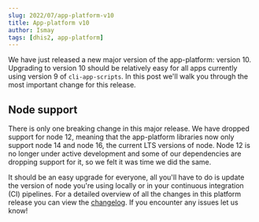 ```yaml
---
slug: 2022/07/app-platform-v10
title: App-platform v10
author: Ismay
tags: [dhis2, app-platform]
---
```


We have just released a new major version of the app-platform: version 10. Upgrading to version 10 should be relatively easy for all apps currently using version 9 of `cli-app-scripts`. In this post we'll walk you through the most important change for this release.

## Node support

There is only one breaking change in this major release. We have dropped support for node 12, meaning that the app-platform libraries now only support node 14 and node 16, the current LTS versions of node. Node 12 is no longer under active development and some of our dependencies are dropping support for it, so we felt it was time we did the same.

It should be an easy upgrade for everyone, all you'll have to do is update the version of node you're using locally or in your continuous integration (CI) pipelines. For a detailed overview of all the changes in this platform release you can view the [changelog](https://github.com/dhis2/app-platform/blob/master/CHANGELOG.md#1000-2022-07-26). If you encounter any issues let us know!
